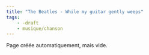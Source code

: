 ```yaml
---
title: "The Beatles - While my guitar gently weeps"
tags:
    - -draft
    - musique/chanson
---
```


Page créée automatiquement, mais vide.
